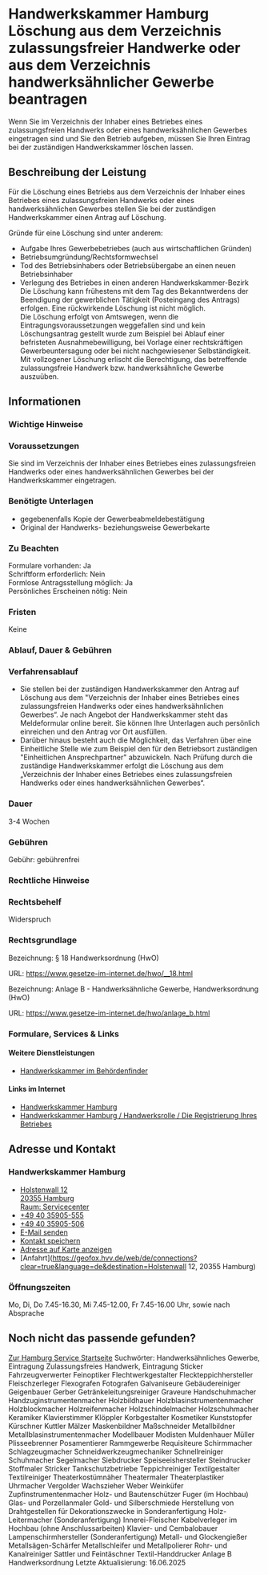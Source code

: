 # Handwerkskammer Hamburg Löschung aus dem Verzeichnis zulassungsfreier Handwerke oder aus dem Verzeichnis handwerksähnlicher Gewerbe beantragen
Wenn Sie im Verzeichnis der Inhaber eines Betriebes eines zulassungsfreien Handwerks oder eines handwerksähnlichen Gewerbes eingetragen sind und Sie den Betrieb aufgeben, müssen Sie Ihren Eintrag bei der zuständigen Handwerkskammer löschen lassen.

## Beschreibung der Leistung
Für die Löschung eines Betriebs aus dem Verzeichnis der Inhaber eines Betriebes eines zulassungsfreien Handwerks oder eines handwerksähnlichen Gewerbes stellen Sie bei der zuständigen Handwerkskammer einen Antrag auf Löschung.  

Gründe für eine Löschung sind unter anderem:
* Aufgabe Ihres Gewerbebetriebes (auch aus wirtschaftlichen Gründen)
* Betriebsumgründung/Rechtsformwechsel
* Tod des Betriebsinhabers oder Betriebsübergabe an einen neuen Betriebsinhaber
* Verlegung des Betriebes in einen anderen Handwerkskammer-Bezirk
Die Löschung kann frühestens mit dem Tag des Bekanntwerdens der Beendigung der gewerblichen Tätigkeit (Posteingang des Antrags) erfolgen. Eine rückwirkende Löschung ist nicht möglich.  
Die Löschung erfolgt von Amtswegen, wenn die Eintragungsvoraussetzungen weggefallen sind und kein Löschungsantrag gestellt wurde zum Beispiel bei Ablauf einer befristeten Ausnahmebewilligung, bei Vorlage einer rechtskräftigen Gewerbeuntersagung oder bei nicht nachgewiesener Selbständigkeit.  
Mit vollzogener Löschung erlischt die Berechtigung, das betreffende zulassungsfreie Handwerk bzw. handwerksähnliche Gewerbe auszuüben.

## Informationen

### Wichtige Hinweise

### Voraussetzungen
Sie sind im Verzeichnis der Inhaber eines Betriebes eines zulassungsfreien Handwerks oder eines handwerksähnlichen Gewerbes bei der Handwerkskammer eingetragen.

### Benötigte Unterlagen
* gegebenenfalls Kopie der Gewerbeabmeldebestätigung
* Original der Handwerks- beziehungsweise Gewerbekarte

### Zu Beachten
Formulare vorhanden: Ja  
Schriftform erforderlich: Nein  
Formlose Antragsstellung möglich: Ja  
Persönliches Erscheinen nötig: Nein

### Fristen
Keine

### Ablauf, Dauer & Gebühren

### Verfahrensablauf
* Sie stellen bei der zuständigen Handwerkskammer den Antrag auf Löschung aus dem "Verzeichnis der Inhaber eines Betriebes eines zulassungsfreien Handwerks oder eines handwerksähnlichen Gewerbes“. Je nach Angebot der Handwerkskammer steht das Meldeformular online bereit. Sie können Ihre Unterlagen auch persönlich einreichen und den Antrag vor Ort ausfüllen.
* Darüber hinaus besteht auch die Möglichkeit, das Verfahren über eine Einheitliche Stelle wie zum Beispiel den für den Betriebsort zuständigen "Einheitlichen Ansprechpartner" abzuwickeln.
Nach Prüfung durch die zuständige Handwerkskammer erfolgt die Löschung aus dem „Verzeichnis der Inhaber eines Betriebes eines zulassungsfreien Handwerks oder eines handwerksähnlichen Gewerbes“.

### Dauer
3-4 Wochen

### Gebühren
Gebühr: gebührenfrei

### Rechtliche Hinweise

### Rechtsbehelf
Widerspruch

### Rechtsgrundlage
Bezeichnung: § 18 Handwerksordnung (HwO)  

URL: <https://www.gesetze-im-internet.de/hwo/__18.html>  

Bezeichnung: Anlage B - Handwerksähnliche Gewerbe, Handwerksordnung (HwO)  

URL: <https://www.gesetze-im-internet.de/hwo/anlage_b.html>

### Formulare, Services & Links

#### Weitere Dienstleistungen
* [Handwerkskammer im Behördenfinder](https://www.hamburg.de/service/suche/?query=handwerkskammer)

#### Links im Internet
* [Handwerkskammer Hamburg](https://www.hwk-hamburg.de)
* [Handwerkskammer Hamburg / Handwerksrolle / Die Registrierung Ihres Betriebes](https://www.hwk-hamburg.de/artikel/die-registrierung-ihres-betriebes-93,56,190.html)

## Adresse und Kontakt

### Handwerkskammer Hamburg
* [Holstenwall 12   
  20355 Hamburg   
  Raum: Servicecenter](#)
* [+49 40 35905-555](tel:+494035905555 "+49 40 35905-555")
* [+49 40 35905-506](tel:+494035905506 "+49 40 35905-506")
* [E-Mail senden](mailto:info@hwk-hamburg.de)
* [Kontakt speichern](//iason.hamburg.de/befi/info/vcard/111105406/ "Kontakt speichern")
* [Adresse auf Karte anzeigen](#)
* [Anfahrt](https://geofox.hvv.de/web/de/connections?clear=true&language=de&destination=Holstenwall 12, 20355 Hamburg)

### Öffnungszeiten
Mo, Di, Do 7.45-16.30, Mi 7.45-12.00, Fr 7.45-16.00 Uhr, sowie nach Absprache

## Noch nicht das passende gefunden?
 [Zur Hamburg Service Startseite](/service/)
Suchwörter: Handwerksähnliches Gewerbe, Eintragung Zulassungsfreies Handwerk, Eintragung Sticker Fahrzeugverwerter Feinoptiker Flechtwerkgestalter Fleckteppichhersteller Fleischzerleger Flexografen Fotografen Galvaniseure Gebäudereiniger Geigenbauer Gerber Getränkeleitungsreiniger Graveure Handschuhmacher Handzuginstrumentenmacher Holzbildhauer Holzblasinstrumentenmacher Holzblockmacher Holzreifenmacher Holzschindelmacher Holzschuhmacher Keramiker Klavierstimmer Klöppler Korbgestalter Kosmetiker Kunststopfer Kürschner Kuttler Mälzer Maskenbildner Maßschneider Metallbildner Metallblasinstrumentenmacher Modellbauer Modisten Muldenhauer Müller Plisseebrenner Posamentierer Rammgewerbe Requisiteure Schirmmacher Schlagzeugmacher Schneidwerkzeugmechaniker Schnellreiniger Schuhmacher Segelmacher Siebdrucker Speiseeishersteller Steindrucker Stoffmaler Stricker Tankschutzbetriebe Teppichreiniger Textilgestalter Textilreiniger Theaterkostümnäher Theatermaler Theaterplastiker Uhrmacher Vergolder Wachszieher Weber Weinküfer Zupfinstrumentenmacher Holz- und Bautenschützer Fuger (im Hochbau) Glas- und Porzellanmaler Gold- und Silberschmiede Herstellung von Drahtgestellen für Dekorationszwecke in Sonderanfertigung Holz-Leitermacher (Sonderanfertigung) Innerei-Fleischer Kabelverleger im Hochbau (ohne Anschlussarbeiten) Klavier- und Cembalobauer Lampenschirmhersteller (Sonderanfertigung) Metall- und Glockengießer Metallsägen-Schärfer Metallschleifer und Metallpolierer Rohr- und Kanalreiniger Sattler und Feintäschner Textil-Handdrucker Anlage B Handwerksordnung
Letzte Aktualisierung: 16.06.2025
